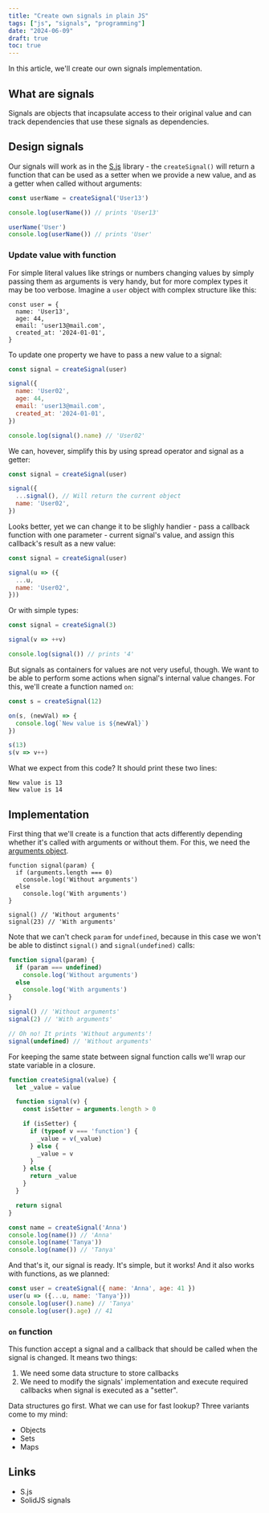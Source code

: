 ```yaml
---
title: "Create own signals in plain JS"
tags: ["js", "signals", "programming"]
date: "2024-06-09"
draft: true
toc: true
---
```


In this article, we'll create our own signals implementation.

## What are signals

Signals are objects that incapsulate access to
their original value and can track dependencies that
use these signals as dependencies.

## Design signals

Our signals will work as in the [S.js](https://github.com/adamhaile/S) library -
the `createSignal()` will return a function that can be
used as a setter when we provide a new value, and as a getter when called without arguments:

```js
const userName = createSignal('User13')

console.log(userName()) // prints 'User13'

userName('User')
console.log(userName()) // prints 'User'
```

### Update value with function

For simple literal values like strings or numbers
changing values by simply passing them as arguments
is very handy, but for more complex types it may
be too verbose. Imagine a `user` object with complex
structure like this:

```
const user = {
  name: 'User13',
  age: 44,
  email: 'user13@mail.com',
  created_at: '2024-01-01',
}
```

To update one property we have to pass a new
value to a signal:

```js
const signal = createSignal(user)

signal({
  name: 'User02',
  age: 44,
  email: 'user13@mail.com',
  created_at: '2024-01-01',
})

console.log(signal().name) // 'User02'
```

We can, hovever, simplify this by using spread operator and signal as a getter:

```js
const signal = createSignal(user)

signal({
  ...signal(), // Will return the current object
  name: 'User02',
})
```

Looks better, yet we can change it to be slighly handier - pass a callback
function with one parameter - current signal's value, and assign this
callback's result as a new value:

```js
const signal = createSignal(user)

signal(u => ({
  ...u,
  name: 'User02',
}))
```

Or with simple types:

```js
const signal = createSignal(3)

signal(v => ++v)

console.log(signal()) // prints '4'
```

But signals as containers for values are not very useful, though. We
want to be able to perform some actions when signal's internal value
changes. For this, we'll create a function named `on`:

```js
const s = createSignal(12)

on(s, (newVal) => {
  console.log(`New value is ${newVal}`)
})

s(13)
s(v => v++)
```

What we expect from this code? It should print these two lines:

```
New value is 13
New value is 14
```

## Implementation

First thing that we'll create is a function that acts differently depending
whether it's called with arguments or without them. For this, we need
the [arguments object](https://developer.mozilla.org/en-US/docs/Web/JavaScript/Reference/Functions/arguments).

```js{hl_lines=2}
function signal(param) {
  if (arguments.length === 0)
    console.log('Without arguments')
  else
    console.log('With arguments')
}

signal() // 'Without arguments'
signal(23) // 'With arguments'
```

Note that we can't check `param` for `undefined`, because in this
case we won't be able to distinct `signal()` and `signal(undefined)` calls:

```js
function signal(param) {
  if (param === undefined)
    console.log('Without arguments')
  else
    console.log('With arguments')
}

signal() // 'Without arguments'
signal(2) // 'With arguments'

// Oh no! It prints 'Without arguments'!
signal(undefined) // 'Without arguments'
```

For keeping the same state between signal function calls we'll wrap our state variable in a closure.

```js
function createSignal(value) {
  let _value = value

  function signal(v) {
    const isSetter = arguments.length > 0

    if (isSetter) {
      if (typeof v === 'function') {
        _value = v(_value)
      } else {
        _value = v
      }
    } else {
      return _value
    }
  }

  return signal
}

const name = createSignal('Anna')
console.log(name()) // 'Anna'
console.log(name('Tanya'))
console.log(name()) // 'Tanya'
```

And that's it, our signal is ready. It's simple, but it works! And it also works with functions, as we planned:

```js
const user = createSignal({ name: 'Anna', age: 41 })
user(u => ({...u, name: 'Tanya'}))
console.log(user().name) // 'Tanya'
console.log(user().age) // 41
```

### `on` function

This function accept a signal and a callback that should be called
when the signal is changed. It means two things:

1. We need some data structure to store callbacks
2. We need to modify the signals' implementation and execute required
   callbacks when signal is executed as a "setter".

Data structures go first. What we can use for fast lookup? Three variants come to my mind:

- Objects
- Sets
- Maps

## Links

- S.js
- SolidJS signals
